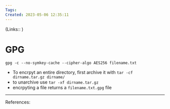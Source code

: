 ```yaml
---
Tags: 
Created: 2023-05-06 12:35:11
---
```

(Links:: )
# GPG
```
gpg -c --no-symkey-cache --cipher-algo AES256 filename.txt
```
- To encrpyt an entire directory, first archive it with `tar -cf dirname.tar.gz dirname/`
- to unarchive use `tar -xf dirname.tar.gz`
- encrpyting a file returns a `filename.txt.gpg` file

---
References: